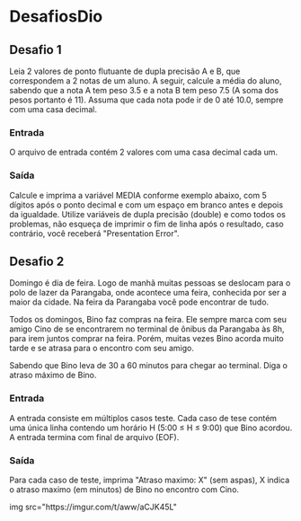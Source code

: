 # DesafiosDio

<h2>Desafio 1</h2> 

<p>Leia 2 valores de ponto flutuante de dupla precisão A e B, que 
correspondem a 2 notas de um aluno. A seguir, calcule a média do
aluno, sabendo que a nota A tem peso 3.5 e a nota B tem peso 7.5
(A soma dos pesos portanto é 11). Assuma que cada nota pode ir 
de 0 até 10.0, sempre com uma casa decimal.</p>

<h3>Entrada</h3>

<p>O arquivo de entrada contém 2 valores com uma casa decimal cada um.</p>

<h3>Saída</h3>

<p>
Calcule e imprima a variável MEDIA conforme exemplo abaixo, com 5 dígitos após o ponto decimal e com um espaço em branco antes e depois da igualdade. Utilize variáveis de dupla precisão (double) e como todos os problemas, não esqueça de imprimir o fim de linha após o resultado, caso contrário, você receberá "Presentation Error".
</p>


<h2>Desafio 2</h2>

<p>
Domingo é dia de feira. Logo de manhã muitas pessoas se deslocam para o polo de lazer da Parangaba, onde acontece uma feira, conhecida por ser a maior da cidade. Na feira da Parangaba você pode encontrar de tudo.

Todos os domingos, Bino faz compras na feira. Ele sempre marca com seu amigo Cino de se encontrarem no terminal de ônibus da Parangaba às 8h, para irem juntos comprar na feira. Porém, muitas vezes Bino acorda muito tarde e se atrasa para o encontro com seu amigo.

Sabendo que Bino leva de 30 a 60 minutos para chegar ao terminal. Diga o atraso máximo de Bino.
</p>

<h3>Entrada</h3>
<p>
A entrada consiste em múltiplos casos teste. Cada caso de tese contém uma única linha contendo um horário H (5:00 ≤ H ≤ 9:00) que Bino acordou. A entrada termina com final de arquivo (EOF).
</p>

<h3>Saída</h3>

<p>
Para cada caso de teste, imprima "Atraso maximo: X" (sem aspas), X indica o atraso maximo (em minutos) de Bino no encontro com Cino.
</p>
img src="https://imgur.com/t/aww/aCJK45L"
